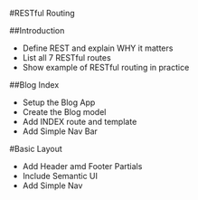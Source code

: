 #RESTful Routing

##Introduction
* Define REST and explain WHY it matters
* List all 7 RESTful routes
* Show example of RESTful routing in practice

##Blog Index
* Setup the Blog App
* Create the Blog model
* Add INDEX route and template
* Add Simple Nav Bar

#Basic Layout
* Add Header amd Footer Partials
* Include Semantic UI
* Add Simple Nav